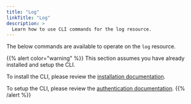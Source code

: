 ```yaml
---
title: "Log"
linkTitle: "Log"
description: >
  Learn how to use CLI commands for the log resource.
---
```


The below commands are available to operate on the `log` resource.

{{% alert color="warning" %}}
This section assumes you have already installed and setup the CLI.

To install the CLI, please review the [installation documentation](/docs/cli/install/).

To setup the CLI, please review the [authentication documentation](/docs/cli/authentication/).
{{% /alert %}}
